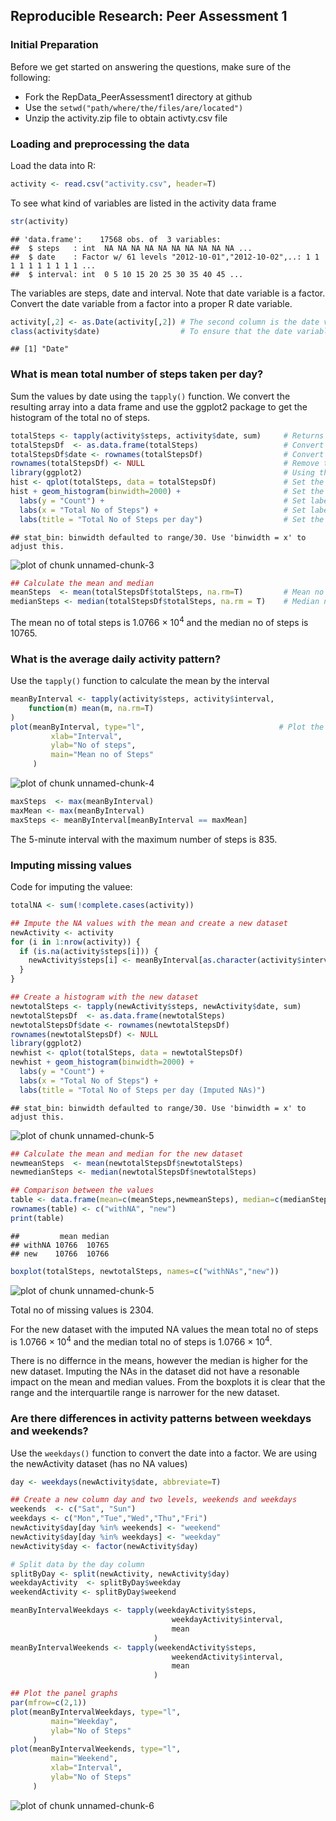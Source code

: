 ## Reproducible Research: Peer Assessment 1

### Initial Preparation
Before we get started on answering the questions, make sure of the following:

- Fork the RepData_PeerAssessment1 directory at github
- Use the `setwd("path/where/the/files/are/located")`
- Unzip the activity.zip file to obtain activty.csv file


### Loading and preprocessing the data

Load the data into R:


```r
activity <- read.csv("activity.csv", header=T)
```

To see what kind of variables are listed in the activity data frame


```r
str(activity)
```

```
## 'data.frame':	17568 obs. of  3 variables:
##  $ steps   : int  NA NA NA NA NA NA NA NA NA NA ...
##  $ date    : Factor w/ 61 levels "2012-10-01","2012-10-02",..: 1 1 1 1 1 1 1 1 1 1 ...
##  $ interval: int  0 5 10 15 20 25 30 35 40 45 ...
```

The variables are steps, date and interval. Note that date variable is a factor. Convert the date variable from a factor into a proper R date variable. 


```r
activity[,2] <- as.Date(activity[,2]) # The second column is the date variable
class(activity$date)                  # To ensure that the date variable is the date format
```

```
## [1] "Date"
```

### What is mean total number of steps taken per day?

Sum the values by date using the `tapply()` function. We convert the resulting array into a data frame and use the ggplot2 package to get the histogram of the total no of steps.


```r
totalSteps <- tapply(activity$steps, activity$date, sum)     # Returns an array of the sums by date
totalStepsDf  <- as.data.frame(totalSteps)                   # Convert array to a data frame
totalStepsDf$date <- rownames(totalStepsDf)                  # Convert the rownames into a column
rownames(totalStepsDf) <- NULL                               # Remove the rownames
library(ggplot2)                                             # Using the ggplot2 package
hist <- qplot(totalSteps, data = totalStepsDf)               # Set the plot
hist + geom_histogram(binwidth=2000) +                       # Set the width of the bins
  labs(y = "Count") +                                        # Set label for y axis
  labs(x = "Total No of Steps") +                            # Set label for x axis
  labs(title = "Total No of Steps per day")                  # Set the title of the plot
```

```
## stat_bin: binwidth defaulted to range/30. Use 'binwidth = x' to adjust this.
```

![plot of chunk unnamed-chunk-3](figure/unnamed-chunk-3.png) 

```r
## Calculate the mean and median
meanSteps  <- mean(totalStepsDf$totalSteps, na.rm=T)         # Mean no of steps
medianSteps <- median(totalStepsDf$totalSteps, na.rm = T)    # Median no of steps
```

The mean no of total steps is 1.0766 &times; 10<sup>4</sup> and the median no of steps is 10765.

### What is the average daily activity pattern?

Use the `tapply()` function to calculate the mean by the interval


```r
meanByInterval <- tapply(activity$steps, activity$interval,
    function(m) mean(m, na.rm=T)
)
plot(meanByInterval, type="l",                              # Plot the line graph
         xlab="Interval",                                   
         ylab="No of steps",
         main="Mean no of Steps"
     )
```

![plot of chunk unnamed-chunk-4](figure/unnamed-chunk-4.png) 

```r
maxSteps  <- max(meanByInterval)
maxMean <- max(meanByInterval)
maxSteps <- meanByInterval[meanByInterval == maxMean]
```

The 5-minute interval with the maximum number of steps is 835.

### Imputing missing values

Code for imputing the valuee:


```r
totalNA <- sum(!complete.cases(activity))

## Impute the NA values with the mean and create a new dataset
newActivity <- activity
for (i in 1:nrow(activity)) {
  if (is.na(activity$steps[i])) {
    newActivity$steps[i] <- meanByInterval[as.character(activity$interval[i])]
  }
}

## Create a histogram with the new dataset
newtotalSteps <- tapply(newActivity$steps, newActivity$date, sum)
newtotalStepsDf  <- as.data.frame(newtotalSteps)
newtotalStepsDf$date <- rownames(newtotalStepsDf)
rownames(newtotalStepsDf) <- NULL
library(ggplot2) 
newhist <- qplot(totalSteps, data = newtotalStepsDf)
newhist + geom_histogram(binwidth=2000) + 
  labs(y = "Count") + 
  labs(x = "Total No of Steps") + 
  labs(title = "Total No of Steps per day (Imputed NAs)")
```

```
## stat_bin: binwidth defaulted to range/30. Use 'binwidth = x' to adjust this.
```

![plot of chunk unnamed-chunk-5](figure/unnamed-chunk-51.png) 

```r
## Calculate the mean and median for the new dataset
newmeanSteps  <- mean(newtotalStepsDf$newtotalSteps)
newmedianSteps <- median(newtotalStepsDf$newtotalSteps)

## Comparison between the values
table <- data.frame(mean=c(meanSteps,newmeanSteps), median=c(medianSteps,newmedianSteps))
rownames(table) <- c("withNA", "new")
print(table)
```

```
##         mean median
## withNA 10766  10765
## new    10766  10766
```

```r
boxplot(totalSteps, newtotalSteps, names=c("withNAs","new"))
```

![plot of chunk unnamed-chunk-5](figure/unnamed-chunk-52.png) 

Total no of missing values is 2304.

For the new dataset with the imputed NA values the mean total no of steps is 1.0766 &times; 10<sup>4</sup> and the median total no of steps is 1.0766 &times; 10<sup>4</sup>.

There is no differnce in the means, however the median is higher for the new dataset. Imputing the NAs in the dataset did not have a resonable impact on the mean and median values. From the boxplots it is clear that the range and the interquartile range is narrower for the new dataset.


### Are there differences in activity patterns between weekdays and weekends?

Use the `weekdays()` function to convert the date into a factor. We are using the newActivity dataset (has no NA values)


```r
day <- weekdays(newActivity$date, abbreviate=T)

## Create a new column day and two levels, weekends and weekdays
weekends  <- c("Sat", "Sun")
weekdays <- c("Mon","Tue","Wed","Thu","Fri")
newActivity$day[day %in% weekends] <- "weekend"
newActivity$day[day %in% weekdays] <- "weekday"
newActivity$day <- factor(newActivity$day)

# Split data by the day column
splitByDay <- split(newActivity, newActivity$day)
weekdayActivity  <- splitByDay$weekday
weekendActivity <- splitByDay$weekend

meanByIntervalWeekdays <- tapply(weekdayActivity$steps,
                                    weekdayActivity$interval,
                                    mean
                                )
meanByIntervalWeekends <- tapply(weekendActivity$steps,
                                    weekendActivity$interval,
                                    mean
                                )

## Plot the panel graphs
par(mfrow=c(2,1))
plot(meanByIntervalWeekdays, type="l",
         main="Weekday",
         ylab="No of Steps"
     )
plot(meanByIntervalWeekends, type="l",
         main="Weekend",
         xlab="Interval",
         ylab="No of Steps"
     )
```

![plot of chunk unnamed-chunk-6](figure/unnamed-chunk-6.png) 

